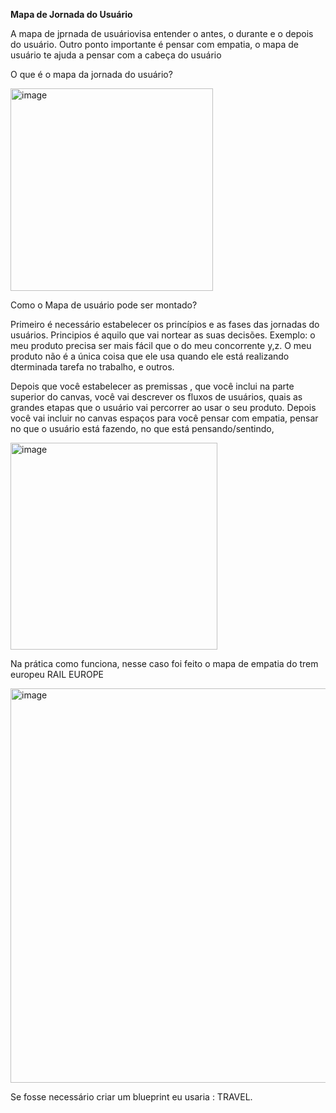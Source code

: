 **Mapa de Jornada do Usuário**

A mapa de jprnada de usuáriovisa entender o antes, o durante e o depois do usuário.
Outro ponto importante é pensar com empatia, o mapa de usuário te ajuda a pensar com a cabeça do usuário


O que é o mapa da jornada do usuário?

<img width="324" alt="image" src="https://github.com/aevilesaguiar/UX-Design/assets/52088444/2a0fc16f-d8b5-48d5-a5aa-bdf096fd3ed2">

Como o Mapa de usuário pode ser montado?

Primeiro é necessário estabelecer os princípios e as fases das jornadas do usuários. Principios é aquilo que vai nortear as suas decisões. Exemplo: o meu produto precisa ser mais fácil que o do meu
concorrente y,z. O meu produto não é a única coisa que ele usa quando ele está realizando dterminada tarefa no trabalho, e outros.

Depois que você estabelecer as premissas , que você inclui na parte superior do canvas, você vai descrever os fluxos de usuários, quais as grandes etapas que o usuário vai percorrer ao usar o seu produto.
Depois você vai incluir no canvas espaços para você pensar com empatia, pensar no que o usuário está fazendo, no que está pensando/sentindo,

<img width="331" alt="image" src="https://github.com/aevilesaguiar/UX-Design/assets/52088444/e44cafa2-c567-4171-8d49-b869af1fcf6b">

Na prática como funciona, nesse caso foi feito o mapa de empatia do trem europeu RAIL EUROPE

<img width="631" alt="image" src="https://github.com/aevilesaguiar/UX-Design/assets/52088444/3e83fdf3-bc36-4742-9f5c-23f011e718f7">

Se fosse necessário criar um blueprint eu usaria : TRAVEL.
